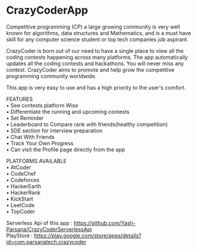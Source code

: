 # CrazyCoderApp
Competitive programming (CP) a large growing community is very well known for algorithms, data structures and Mathematics, and is a must have skill for any computer science student or top tech companies job aspirant.

CrazyCoder is born out of our need to have a single place to view all the coding contests happening across many platforms. The app automatically updates all the coding contests and hackathons. You will never miss any contest.
CrazyCoder aims to promote and help grow the competitive programming community worldwide.

This app is very easy to use and has a high priority to the user's comfort.

FEATURES<br>
• See contests platform Wise<br>
• Differentiate the running and upcoming contests<br>
• Set Reminder<br>
• Leaderboard to Compare rank with friends(healthy competition)<br>
• SDE section for interview preparation<br>
• Chat With Friends<br>
• Track Your Own Progress<br>
• Can visit the Profile page directly from the app<br>

PLATFORMS AVAILABLE<br>
• AtCoder<br>
• CodeChef<br>
• Codeforces<br>
• HackerEarth<br>
• HackerRank<br>
• KickStart<br>
• LeetCode<br>
• TopCoder<br>

Serverless Api of this app : https://github.com/Yash-Parsana/CrazyCoderServerlessApi <br>
PlayStore : https://play.google.com/store/apps/details?id=com.parsanatech.crazycoder
